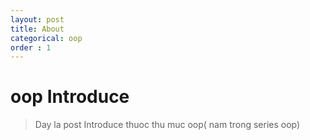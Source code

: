 ```yaml
---
layout: post
title: About
categorical: oop
order : 1
---
```

# oop Introduce

> Day la post Introduce thuoc thu muc oop( nam trong series oop)
